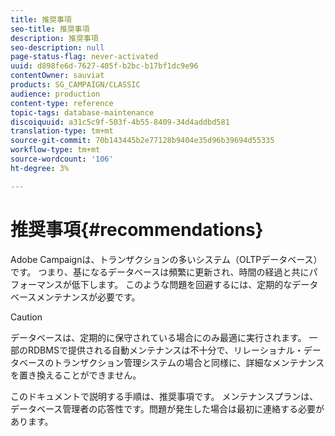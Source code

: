 ```yaml
---
title: 推奨事項
seo-title: 推奨事項
description: 推奨事項
seo-description: null
page-status-flag: never-activated
uuid: d898fe6d-7627-405f-b2bc-b17bf1dc9e96
contentOwner: sauviat
products: SG_CAMPAIGN/CLASSIC
audience: production
content-type: reference
topic-tags: database-maintenance
discoiquuid: a31c5c9f-503f-4b55-8409-34d4addbd581
translation-type: tm+mt
source-git-commit: 70b143445b2e77128b9404e35d96b39694d55335
workflow-type: tm+mt
source-wordcount: '106'
ht-degree: 3%

---
```



# 推奨事項{#recommendations}

Adobe Campaignは、トランザクションの多いシステム（OLTPデータベース）です。 つまり、基になるデータベースは頻繁に更新され、時間の経過と共にパフォーマンスが低下します。 このような問題を回避するには、定期的なデータベースメンテナンスが必要です。

>[!CAUTION]
>
>データベースは、定期的に保守されている場合にのみ最適に実行されます。 一部のRDBMSで提供される自動メンテナンスは不十分で、リレーショナル・データベースのトランザクション管理システムの場合と同様に、詳細なメンテナンスを置き換えることができません。
>  
>このドキュメントで説明する手順は、推奨事項です。 メンテナンスプランは、データベース管理者の応答性です。問題が発生した場合は最初に連絡する必要があります。

